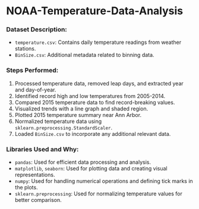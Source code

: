# NOAA-Temperature-Data-Analysis
### Dataset Description:
- `temperature.csv`: Contains daily temperature readings from weather stations.
- `BinSize.csv`: Additional metadata related to binning data.

### Steps Performed:
1. Processed temperature data, removed leap days, and extracted year and day-of-year.
2. Identified record high and low temperatures from 2005-2014.
3. Compared 2015 temperature data to find record-breaking values.
4. Visualized trends with a line graph and shaded region.
5. Plotted 2015 temperature summary near Ann Arbor.
6. Normalized temperature data using `sklearn.preprocessing.StandardScaler`.
7. Loaded `BinSize.csv` to incorporate any additional relevant data.

### Libraries Used and Why:
- `pandas`: Used for efficient data processing and analysis.
- `matplotlib`, `seaborn`: Used for plotting data and creating visual representations.
- `numpy`: Used for handling numerical operations and defining tick marks in the plots.
- `sklearn.preprocessing`: Used for normalizing temperature values for better comparison.
